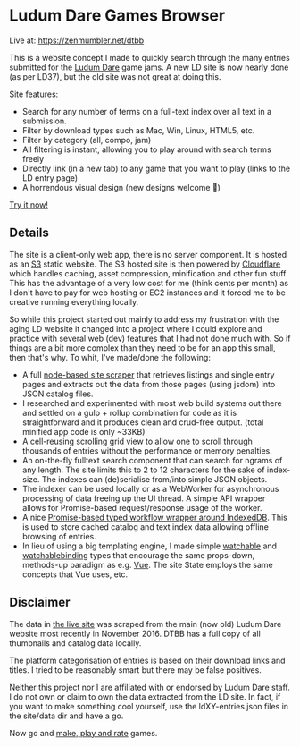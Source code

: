 Ludum Dare Games Browser
========================

Live at: https://zenmumbler.net/dtbb

This is a website concept I made to quickly search through the many entries submitted for
the [Ludum Dare][ld] game jams. A new LD site is now nearly done (as per LD37), but the old
site was not great at doing this.

Site features:

* Search for any number of terms on a full-text index over all text in a submission.
* Filter by download types such as Mac, Win, Linux, HTML5, etc.
* Filter by category (all, compo, jam)
* All filtering is instant, allowing you to play around with search terms freely
* Directly link (in a new tab) to any game that you want to play (links to the LD entry page)
* A horrendous visual design (new designs welcome :stars:)

[Try it now!][dtbb]

Details
-------

The site is a client-only web app, there is no server component. It is hosted as an [S3][s3]
static website. The S3 hosted site is then powered by [Cloudflare][cf] which handles caching,
asset compression, minification and other fun stuff. This has the advantage of a very low
cost for me (think cents per month) as I don't have to pay for web hosting or EC2 instances
and it forced me to be creative running everything locally.

So while this project started out mainly to address my frustration with the aging LD website
it changed into a project where I could explore and practice with several web (dev) features
that I had not done much with. So if things are a bit more complex than they need to be for
an app this small, then that's why. To whit, I've made/done the following:

- A full [node-based site scraper][scrape] that retrieves listings and single entry pages
  and extracts out the data from those pages (using jsdom) into JSON catalog files.
- I researched and experimented with most web build systems out there and settled on a
  gulp + rollup combination for code as it is straightforward and it produces clean and
  crud-free output. (total minified app code is only ~33KB)
- A cell-reusing scrolling grid view to allow one to scroll through thousands of entries
  without the performance or memory penalties.
- An on-the-fly fulltext search component that can search for ngrams of any length. The
  site limits this to 2 to 12 characters for the sake of index-size. The indexes can
  (de)serialise from/into simple JSON objects.
- The indexer can be used locally or as a WebWorker for asynchronous processing of data
  freeing up the UI thread. A simple API wrapper allows for Promise-based request/response
  usage of the worker.
- A nice [Promise-based typed workflow wrapper around IndexedDB][pdb]. This is used to store
  cached catalog and text index data allowing offline browsing of entries.
- In lieu of using a big templating engine, I made simple [watchable][ww] and
  [watchablebinding][wb] types that encourage the same props-down, methods-up paradigm as
  e.g. [Vue][vue]. The site State employs the same concepts that Vue uses, etc.

Disclaimer
----------

The data in [the live site][dtbb] was scraped from the main (now old) Ludum Dare website
most recently in November 2016. DTBB has a full copy of all thumbnails and catalog data
locally.

The platform categorisation of entries is based on their download links and titles.
I tried to be reasonably smart but there may be false positives.

Neither this project nor I are affiliated with or endorsed by Ludum Dare staff. I do
not own or claim to own the data extracted from the LD site. In fact, if you want to make
something cool yourself, use the ldXY-entries.json files in the site/data dir and have
a go.

Now go and [make, play and rate][ld] games.

[dtbb]: http://zenmumbler.net/dtbb/
[ld]: http://ludumdare.com/
[pdb]: https://github.com/zenmumbler/dtbb/blob/master/src/lib/promisedb.ts
[ww]: https://github.com/zenmumbler/dtbb/blob/master/src/lib/watchable.ts
[wb]: https://github.com/zenmumbler/dtbb/blob/master/src/app/watchablebinding.ts
[scrape]: https://github.com/zenmumbler/dtbb/tree/master/src/import
[s3]: https://aws.amazon.com/s3/
[cf]: https://www.cloudflare.com/
[vue]: http://vuejs.org/
